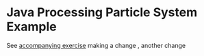 # Java Processing Particle System Example

See [accompanying exercise](https://www.notion.so/weareacademy/Java-Particle-System-Code-Reading-exercise-4175446bbebb4ef5b235084c03b17744)
making a change , another change
